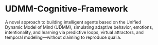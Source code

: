 # UDMM-Cognitive-Framework
A novel approach to building intelligent agents based on the Unified Dynamic Model of Mind (UDMM), simulating adaptive behavior, emotions, intentionality, and learning via predictive loops, virtual attractors, and temporal modeling—without claiming to reproduce qualia.
